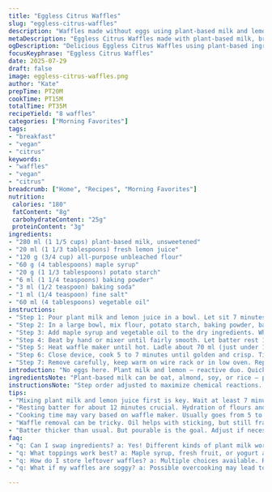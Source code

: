 ```yaml
---
title: "Eggless Citrus Waffles"
slug: "eggless-citrus-waffles"
description: "Waffles made without eggs using plant-based milk and lemon juice to activate leavening. Fluffy, slightly tangy, lightly sweetened batter with cornstarch and baking powder for structure. Oil for moisture, cassonade adds depth. Adjusted quantities and timing for texture variation. Two ingredients swapped: brown sugar replaced by maple syrup, corn starch replaced by potato starch. Cooking time slightly longer for crisp edges. Basic recipe for 8 waffles, scalable. No nuts, no eggs, vegetarian friendly. Simple process split between resting batter and cooking in waffle maker."
metaDescription: "Eggless Citrus Waffles made with plant-based milk, brightened by lemon juice. Enjoy fluffy texture, suitable for vegans and allergy-friendly."
ogDescription: "Delicious Eggless Citrus Waffles using plant-based ingredients. Simple recipe yields fluffy treats, perfect for breakfast or snack time."
focusKeyphrase: "Eggless Citrus Waffles"
date: 2025-07-29
draft: false
image: eggless-citrus-waffles.png
author: "Kate"
prepTime: PT20M
cookTime: PT15M
totalTime: PT35M
recipeYield: "8 waffles"
categories: ["Morning Favorites"]
tags:
- "breakfast"
- "vegan"
- "citrus"
keywords:
- "waffles"
- "vegan"
- "citrus"
breadcrumb: ["Home", "Recipes", "Morning Favorites"]
nutrition: 
 calories: "180"
 fatContent: "8g"
 carbohydrateContent: "25g"
 proteinContent: "3g"
ingredients:
- "280 ml (1 1/5 cups) plant-based milk, unsweetened"
- "20 ml (1 1/3 tablespoons) fresh lemon juice"
- "120 g (3/4 cup) all-purpose unbleached flour"
- "60 g (4 tablespoons) maple syrup"
- "20 g (1 1/3 tablespoons) potato starch"
- "6 ml (1 1/4 teaspoons) baking powder"
- "3 ml (1/2 teaspoon) baking soda"
- "1 ml (1/4 teaspoon) fine salt"
- "60 ml (4 tablespoons) vegetable oil"
instructions:
- "Step 1: Pour plant milk and lemon juice in a bowl. Let sit 7 minutes to curdle slightly."
- "Step 2: In a large bowl, mix flour, potato starch, baking powder, baking soda and salt thoroughly."
- "Step 3: Add maple syrup and vegetable oil to the dry ingredients. Whisk the milk mixture into the bowl slowly."
- "Step 4: Beat by hand or mixer until fairly smooth. Let batter rest 12 minutes."
- "Step 5: Heat waffle maker until hot. Ladle about 70 ml (just under 1/3 cup) of batter into each cavity."
- "Step 6: Close device, cook 5 to 7 minutes until golden and crisp. Timing depends on your waffle iron."
- "Step 7: Remove carefully, keep warm on wire rack or in low oven. Repeat until all batter used."
introduction: "No eggs here. Plant milk and lemon — reactive duo. Quick acid-base reaction inside batter. Maple syrup swapped in for brown sugar — smoother sweetness, subtle maple notes. Potato starch instead of corn starch — finer texture, slightly different binding. Batter thick but pourable. Resting important. Allows flours and starches to hydrate. Air bubbles develop for lifts. 7 minutes on milk-acid step, 12 minutes post mixing. Waffles crisp at edges, tender inside. Cooking time a bit longer for golden color. Oil keeps them moist, no eggs needed to bind. Good for vegans, allergy-friendly too. 8 waffles, snack size, serve warm or toasted later. Meal or dessert depending on toppings. Simple, quick, tweak ingredients as you want. Jump in. No fuss."
ingredientsNote: "Plant-based milk can be oat, almond, soy, or rice — pick unsweetened versions to control sugar. Lemon juice must be freshly squeezed to activate baking soda. Maple syrup replaces brown sugar: adds moisture, a little thinner consistency. Potato starch turns out less gummy than corn starch when baked. Measure oil carefully, it’s key for texture and moisture. Flour should be unbleached all-purpose for better flavor. Baking powder and soda balance gives lift and browning. Salt enhances flavor subtly in this sweet batter. The quantities shifted slightly from original to test how waffles behave with maple and potato starch. You might want to experiment with milk type for taste preferences. Resting times lengthened to let starches fully absorb liquid, enabling better texture development."
instructionsNote: "Step order adjusted to maximize chemical reactions. Letting milk and lemon stand first initiates curdling. Adding wet ingredients last avoids overworking batter, reduces gluten development for more tender waffles. Whisking speed moderate—don't overmix, lumps okay but no flour pockets. Longer resting after mixing needed to hydrate flour and starch — critical for waffle structure. Waffle iron preheated fully to get immediate sizzle and crisp edges. Pour measure slightly increased to accommodate slightly thinner batter due to maple syrup versus granulated sugar. Cooking time extended 1-2 minutes more than standard because sugar form changed and starch swap affecting browning rate. Use gentle removal - oil keeps batter from sticking but still fragile. Keep hot waffles on wire rack to avoid soggy bottoms from steam condensation. Recipe designed flexible enough for toppings, sweet or savory."
tips:
- "Mixing plant milk and lemon juice first is key. Wait at least 7 minutes. This helps activate leavening. Curdling important for texture. Non-dairy options work. Don't skip this step."
- "Resting batter for about 12 minutes crucial. Hydration of flours and starches helps air bubbles form. Optimal lift results from this. It’s easy to skip but essential for fluff. Just let it sit."
- "Cooking time may vary based on waffle maker. Usually goes from 5 to 7 minutes. Look for golden and crisp. Check frequently towards end. Each device differs, adjust as needed."
- "Waffle removal can be tricky. Oil helps with sticking, but still fragile. Use a gentle touch when taking them out. Place on wire rack to avoid soggy bottoms from steam."
- "Batter thicker than usual. But pourable is the goal. Adjust if necessary with milk. Want to ensure good texture. Experiment with liquid amounts for your preferred consistency."
faq:
- "q: Can I swap ingredients? a: Yes! Different kinds of plant milk work. Oat, almond, or soy. They alter taste but still work. Check for unsweetened versions."
- "q: What toppings work best? a: Maple syrup, fresh fruit, or yogurt are great. Customize as desired. Sweet or savory options viable too. Nutrition stays intact."
- "q: How do I store leftover waffles? a: Multiple choices available. Refrigerate for a few days. Or freeze for longer. Reheat in toaster or oven. Maintain crispiness without loss."
- "q: What if my waffles are soggy? a: Possible overcooking may lead to this. Or steam condensation during storage. Always place on racks after cooking. Keep moisture at bay."

---
```

